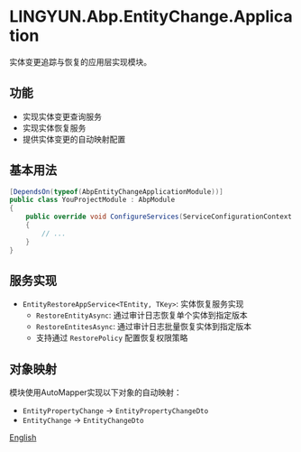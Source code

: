 # LINGYUN.Abp.EntityChange.Application

实体变更追踪与恢复的应用层实现模块。

## 功能

* 实现实体变更查询服务
* 实现实体恢复服务
* 提供实体变更的自动映射配置

## 基本用法

```csharp
[DependsOn(typeof(AbpEntityChangeApplicationModule))]
public class YouProjectModule : AbpModule
{
    public override void ConfigureServices(ServiceConfigurationContext context)
    {
        // ...
    }
}
```

## 服务实现

* `EntityRestoreAppService<TEntity, TKey>`: 实体恢复服务实现
  * `RestoreEntityAsync`: 通过审计日志恢复单个实体到指定版本
  * `RestoreEntitesAsync`: 通过审计日志批量恢复实体到指定版本
  * 支持通过 `RestorePolicy` 配置恢复权限策略

## 对象映射

模块使用AutoMapper实现以下对象的自动映射：
* `EntityPropertyChange` -> `EntityPropertyChangeDto`
* `EntityChange` -> `EntityChangeDto`

[English](./README.EN.md)
